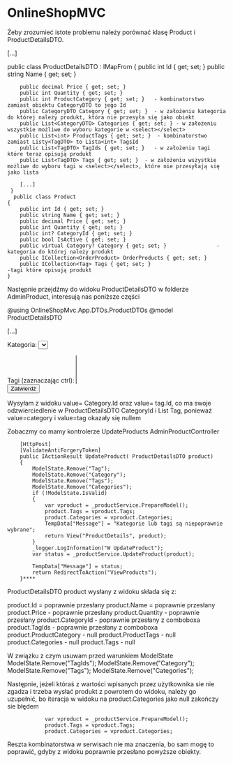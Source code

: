 # OnlineShopMVC

Żeby zrozumieć istote problemu należy porównać klasę Product i ProductDetailsDTO.


 [...]

 
 public class ProductDetailsDTO : IMapFrom<Product>
    {
        public int Id { get; set; }
        public string Name { get; set; }
      
        public decimal Price { get; set; }
        public int Quantity { get; set; }
        public int ProductCategory { get; set; }   - kombinatorstwo zamiast obiektu CategoryDTO to jego Id 
        public CategoryDTO Category { get; set; }  - w założeniu kategoria do której należy produkt, która nie przesyła się jako obiekt
        public List<CategoryDTO> Categories { get; set; } - w założeniu wszystkie możliwe do wyboru kategorie w <select></select>
        public List<int> ProductTags { get; set; }  - kombinatorstwo zamiast Listy<TagDTO> to Lista<int> TagsId 
        public List<TagDTO> TagIds { get; set; }   - w założeniu tagi które teraz opisują produkt 
        public List<TagDTO> Tags { get; set; }  - w założeniu wszystkie możliwe do wyboru tagi w <select></select>, które nie przesyłają się jako lista

        [...]
     }
      public class Product
    {
        public int Id { get; set; }
        public string Name { get; set; }
        public decimal Price { get; set; }
        public int Quantity { get; set; }
        public int? CategoryId { get; set; }
        public bool IsActive { get; set; }
        public virtual Category? Category { get; set; }                -kategoria do której należy produkt
        public ICollection<OrderProduct> OrderProducts { get; set; }
        public ICollection<Tag> Tags { get; set; }                               -tagi które opisują produkt
    }

Następnie przejdźmy do widoku ProductDetailsDTO w folderze AdminProduct, interesują nas poniższe części

@using OnlineShopMvc.App.DTOs.ProductDTOs
@model ProductDetailsDTO

[...]

<label for="category">Kategoria:</label>
       <select id="category" asp-for="ProductCategory">
            @foreach (var category in Model.Categories)
            {
                  <option value="@category.Id" selected="@(category.Id == Model.ProductCategory ? "selected" : null)">@category.Name</option>
            }
       </select>
        </div>
        <div>
            <label for="productTags">Tagi (zaznaczając ctrl):</label>
        <select asp-for="ProductTags" multiple>
            @foreach (var tag in Model.Tags)
            {
                <option value="@tag.Id" selected="@(Model.ProductTags.Any(t => t == tag.Id) ? "selected" : null)">@tag.Name</option>
            }
        </select>
        </div>
        <button type="submit">Zatwierdź</button>

Wysyłam z widoku value= Category.Id oraz value= tag.Id, co ma swoje odzwierciedlenie w ProductDetailsDTO CategoryId i List<int> Tag,
ponieważ value=category i value=tag okazały się nullem

Zobaczmy co mamy kontrolerze UpdateProducts AdminProductController

        [HttpPost]
        [ValidateAntiForgeryToken]
        public IActionResult UpdateProduct( ProductDetailsDTO product)
        {
            ModelState.Remove("Tag");
            ModelState.Remove("Category");
            ModelState.Remove("Tags");
            ModelState.Remove("Categories");
            if (!ModelState.IsValid)
            {
                var vproduct = _productService.PrepareModel();
                product.Tags = vproduct.Tags;
                product.Categories = vproduct.Categories;
                TempData["Message"] = "Kategorie lub tagi są niepoprawnie wybrane";
                return View("ProductDetails", product);
            }
            _logger.LogInformation("W UpdateProduct");
            var status = _productService.UpdateProduct(product);
       
            TempData["Message"] = status;
            return RedirectToAction("ViewProducts");
        }****

ProductDetailsDTO product wysłany z widoku składa się z:

product.Id = poprawnie przesłany
product.Name = poprawnie przesłany
product.Price - poprawnie przesłany 
product.Quantity - poprawnie przesłany
product.CategoryId - poprawnie przesłany z comboboxa
product.TagIds - poprawnie przesłany z comboboxa
product.ProductCategory - null
product.ProductTags - null
product.Categories - null
product.Tags - null

W związku z czym usuwam przed warunkiem ModelState 
            ModelState.Remove("TagIds");
            ModelState.Remove("Category");
            ModelState.Remove("Tags");
            ModelState.Remove("Categories");

Następnie, jeżeli któraś z wartości wpisanych przez użytkownika sie nie zgadza i trzeba wysłać produkt z powrotem do widoku, należy go uzupełnić,
bo iteracja w widoku na product.Categories jako null zakończy sie błędem
   
                var vproduct = _productService.PrepareModel();
                product.Tags = vproduct.Tags;
                product.Categories = vproduct.Categories;

Reszta kombinatorstwa w serwisach nie ma znaczenia, bo sam mogę to poprawić, gdyby z widoku poprawnie przesłano powyższe obiekty.
